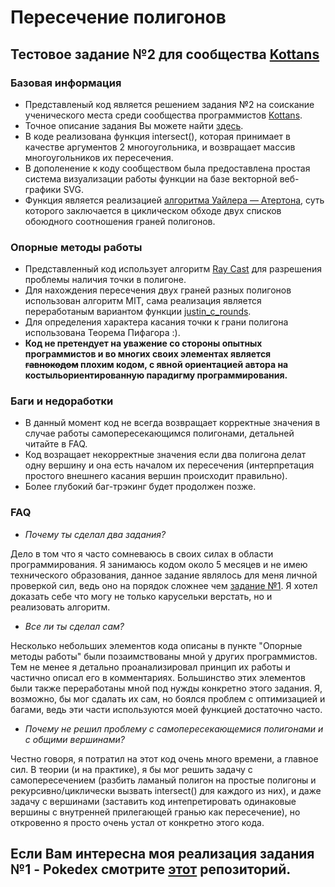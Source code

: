 # Пересечение полигонов
## Тестовое задание №2 для сообщества [Kottans](http://kottans.org/)

### Базовая информация
* Представленый код является решением задания №2 на соискание ученического места среди сообщества программистов [Kottans](http://kottans.org/).
* Точное описание задания Вы можете найти [здесь](https://gist.github.com/xanf/6ac4646ba2f6d781099b).
* В коде реализована функция intersect(), которая принимает в качестве аргументов 2 многоугольника, и возвращает массив многоугольников их пересечения.
* В допoленение к коду сообществом была предоставлена простая система визуализации работы функции на базе векторной веб-графики SVG.
* Функция является реализацией [алгоритма Уайлера — Атертона](https://en.wikipedia.org/wiki/Weiler%E2%80%93Atherton_clipping_algorithm), суть которого заключается в циклическом обходе двух списков обоюдного соотношения граней полигонов.
### Опорные методы работы
* Представленный код использует алгоритм [Ray Cast](https://en.wikipedia.org/wiki/Point_in_polygon#Ray_casting_algorithm) для разрешения проблемы наличия точки в полигоне.
* Для нахождения пересечения двух граней разных полигонов использован алгоритм MIT, сама реализация является переработаным вариантом функции [justin_c_rounds](http://jsfiddle.net/user/justin_c_rounds/fiddles/).
* Для определения характера касания точки к грани полигона использована Теорема Пифагора :).
* **Код не претендует на уважение со стороны опытных программистов и во многих своих элементах является ~~гавнокодом~~ плохим кодом, с явной ориентацией автора на костыльориентированную парадигму программирования.**

### Баги и недоработки
* В данный момент код не всегда возвращает корректные значения в случае работы самопересекающимся полигонами, детальней читайте в FAQ.
* Код возращает некорректные значения если два полигона делат одну вершину и она есть началом их пересечения (интерпретация простого внешнего касания вершин происходит правильно).
* Более глубокий баг-трэкинг будет продолжен позже.

### FAQ

- *Почему ты сделал два задания?*

Дело в том что я часто сомневаюсь в своих силах в области программирования. Я занимаюсь кодом около 5 месяцев и не имею технического образования, данное задание являлось для меня личной проверкой сил, ведь оно на порядок сложнее чем [задание №1](https://docs.google.com/document/d/15UzM6jsXQ8sAB8IQCvKZnDVXukcAL878Q36VqcITi3Y/edit). Я хотел доказать себе что могу не только карусельки верстать, но и реализовать алгоритм.

- *Все ли ты сделал сам?*

Несколько небольших элементов кода описаны в пункте "Опорные методы работы" были позаимствованы мной у других программистов. Тем не менее я детально проанализировал принцип их работы и частично описал его в комментариях. Большинство этих элементов были также переработаны мной под нужды конкретно этого задания. Я, возможно, бы мог сдалать их сам, но боялся проблем с оптимизацией и багами, ведь эти части используются моей функцией достаточно часто.

- *Почему не решил проблему с самопересекающемися полигонами и с общими вершинами?*

Честно говоря, я потратил на этот код очень много времени, а главное сил. В теории (и на практике), я бы мог решить задачу с самопересечением (разбить ламаный полигон на простые полигоны и рекурсивно/циклически вызвать intersect() для каждого из них), и даже задачу с вершинами (заставить код интепретировать одинаковые вершины с внутренней прилегающей гранью как пересечение), но откровенно я просто очень устал от конкретно этого кода.

## Если Вам интересна моя реализация задания №1 - Pokedex смотрите [этот](https://github.com/lempiy/lempiy.github.io) репозиторий.


